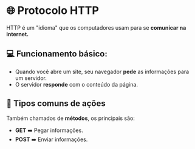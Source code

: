 # 🌐 Protocolo HTTP
HTTP é um "idioma" que os computadores usam para se **comunicar na internet.**

## 💻 Funcionamento básico:
- Quando você abre um site, seu navegador **pede** as informações para um servidor.
- O servidor **responde** com o conteúdo da página.

## 🔄️ Tipos comuns de ações
Também chamados de **métodos**, os principais são:
- **GET** ➡️ Pegar informações.
- **POST** ➡️ Enviar informações.